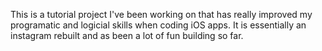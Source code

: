  This is a tutorial project I've been working on that has really improved my programatic and logicial skills when coding iOS apps. It is essentially an instagram rebuilt and as been a lot of fun building so far.
